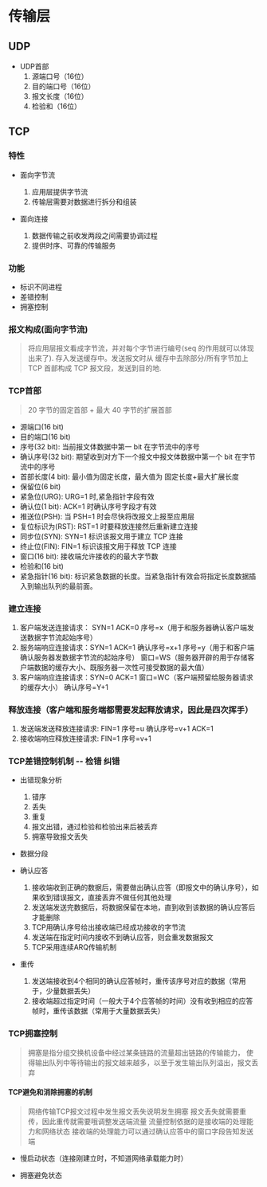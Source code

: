 # 传输层

## UDP

- UDP首部
  1. 源端口号（16位）
  2. 目的端口号（16位）
  3. 报文长度（16位）
  4. 检验和（16位）

## TCP

### 特性

- 面向字节流
  1. 应用层提供字节流
  2. 传输层需要对数据进行拆分和组装

- 面向连接
  1. 数据传输之前收发两段之间需要协调过程
  2. 提供时序、可靠的传输服务

### 功能

- 标识不同进程
- 差错控制
- 拥塞控制

### 报文构成(面向字节流)

> 将应用层报文看成字节流，并对每个字节进行编号(seq 的作用就可以体现出来了). 存入发送缓存中。发送报文时从
> 缓存中去除部分/所有字节加上 TCP 首部构成 TCP 报文段，发送到目的地.

### TCP首部

> 20 字节的固定首部 + 最大 40 字节的扩展首部

- 源端口(16 bit)
- 目的端口(16 bit)
- 序号(32 bit): 当前报文体数据中第一 bit 在字节流中的序号
- 确认序号(32 bit): 期望收到对方下一个报文中报文体数据中第一个 bit 在字节流中的序号
- 首部长度(4 bit): 最小值为固定长度，最大值为 固定长度+最大扩展长度
- 保留位(6 bit)
- 紧急位(URG): URG=1 时,紧急指针字段有效
- 确认位(1 bit): ACK=1 时确认序号字段才有效
- 推送位(PSH): 当 PSH=1 时会尽快将改报文上报至应用层
- 复位标识为(RST): RST=1 时要释放连接然后重新建立连接
- 同步位(SYN): SYN=1 标识该报文用于建立 TCP 连接
- 终止位(FIN): FIN=1 标识该报文用于释放 TCP 连接
- 窗口(16 bit): 接收端允许接收的的最大字节数
- 检验和(16 bit)
- 紧急指针(16 bit): 标识紧急数据的长度。当紧急指针有效会将指定长度数据插入到输出队列的最前面。


### 建立连接

1. 客户端发送连接请求： SYN=1 ACK=0 序号=x（用于和服务器确认客户端发送数据字节流起始序号）
2. 服务端响应连接请求：SYN=1 ACK=1 确认序号=x+1 序号=y（用于和客户端确认服务器发数据字节流的起始序号）  窗口=WS（服务器开辟的用于存储客户端数据的缓存大小、既服务器一次性可接受数据的最大值）
3. 客户端响应连接请求：SYN=0 ACK=1 窗口=WC（客户端预留给服务器请求的缓存大小） 确认序号=Y+1

### 释放连接（客户端和服务端都需要发起释放请求，因此是四次挥手）

1. 发送端发送释放连接请求: FIN=1 序号=u 确认序号=v+1 ACK=1
2. 接收端响应释放连接请求: FIN=1 序号=v+1

### TCP差错控制机制   -- 检错 纠错

- 出错现象分析
  1. 错序
  2. 丢失
  3. 重复
  4. 报文出错，通过检验和检验出来后被丢弃
  5. 拥塞导致报文丢失

- 数据分段

- 确认应答
  1. 接收端收到正确的数据后，需要做出确认应答（即报文中的确认序号），如果收到错误报文，直接丢弃不做任何其他处理
  2. 发送端发送完数据后，将数据保留在本地，直到收到该数据的确认应答后才能删除
  3. TCP用确认序号给出接收端已经成功接收的字节流
  4. 发送端在指定时间内接收不到确认应答，则会重发数据报文
  5. TCP采用连续ARQ传输机制

- 重传
  1. 发送端接收到4个相同的确认应答帧时，重传该序号对应的数据（常用于，少量数据丢失）
  2. 接收端超过指定时间（一般大于4个应答帧的时间）没有收到相应的应答帧时，重传该数据（常用于大量数据丢失）

### TCP拥塞控制

> 拥塞是指分组交换机设备中经过某条链路的流量超出链路的传输能力，
> 使得输出队列中等待输出的报文越来越多，以至于发生输出队列溢出，报文丢弃

#### TCP避免和消除拥塞的机制

> 网络传输TCP报文过程中发生报文丢失说明发生拥塞
> 报文丢失就需要重传，因此重传就需要哦调整发送端流量
> 流量控制依据的是接收端的处理能力和网络状态
> 接收端的处理能力可以通过确认应答中的窗口字段告知发送端

- 慢启动状态（连接刚建立时，不知道网络承载能力时）

- 拥塞避免状态
